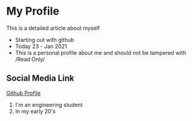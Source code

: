 # My Profile

This is a detailed article about myself

- Starting out with github
- Today 23 - Jan 2021
- This is a personal profile about me and should not be tampered with /Read Only/

## Social Media Link

[Github Profile](https://github.com/Hemmykay)

1. I'm an engineering student
2. In my early 20's
